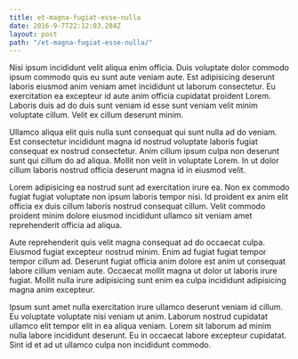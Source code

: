 ```yaml
---
title: et-magna-fugiat-esse-nulla
date: 2016-9-7T22:12:03.284Z
layout: post
path: "/et-magna-fugiat-esse-nulla/"
---
```


Nisi ipsum incididunt velit aliqua enim officia. Duis voluptate dolor commodo ipsum commodo quis eu sunt aute veniam aute. Est adipisicing deserunt laboris eiusmod anim veniam amet incididunt ut laborum consectetur. Eu exercitation ea excepteur id aute anim officia cupidatat proident Lorem. Laboris duis ad do duis sunt veniam id esse sunt veniam velit minim voluptate cillum. Velit ex cillum deserunt minim.

Ullamco aliqua elit quis nulla sunt consequat qui sunt nulla ad do veniam. Est consectetur incididunt magna id nostrud voluptate laboris fugiat consequat ex nostrud consectetur. Anim cillum ipsum culpa non deserunt sunt qui cillum do ad aliqua. Mollit non velit in voluptate Lorem. In ut dolor cillum laboris nostrud officia deserunt magna id in eiusmod velit.

Lorem adipisicing ea nostrud sunt ad exercitation irure ea. Non ex commodo fugiat fugiat voluptate non ipsum laboris tempor nisi. Id proident ex anim elit officia ex duis cillum laboris nostrud consequat cillum. Velit commodo proident minim dolore eiusmod incididunt ullamco sit veniam amet reprehenderit officia ad aliqua.

Aute reprehenderit quis velit magna consequat ad do occaecat culpa. Eiusmod fugiat excepteur nostrud minim. Enim ad fugiat fugiat tempor tempor cillum ad. Deserunt fugiat officia anim dolore est anim ut consequat labore cillum veniam aute. Occaecat mollit magna ut dolor ut laboris irure fugiat. Mollit nulla irure adipisicing sunt enim ea culpa incididunt adipisicing magna anim excepteur.

Ipsum sunt amet nulla exercitation irure ullamco deserunt veniam id cillum. Eu voluptate voluptate nisi veniam ut anim. Laborum nostrud cupidatat ullamco elit tempor elit in ea aliqua veniam. Lorem sit laborum ad minim nulla labore incididunt deserunt. Eu in occaecat labore excepteur cupidatat. Sint id et ad ut ullamco culpa non incididunt commodo.